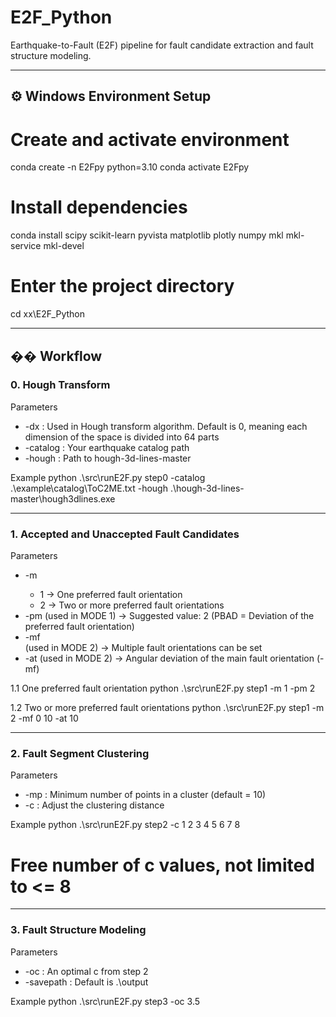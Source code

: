 # E2F_Python

Earthquake-to-Fault (E2F) pipeline for fault candidate extraction and fault structure modeling.

---

## ⚙️ Windows Environment Setup

# Create and activate environment
conda create -n E2Fpy python=3.10 
conda activate E2Fpy

# Install dependencies
conda install scipy scikit-learn pyvista matplotlib plotly numpy mkl mkl-service mkl-devel 

# Enter the project directory
cd xx\E2F_Python

---

## �� Workflow

### 0. Hough Transform

Parameters
- -dx : Used in Hough transform algorithm. Default is 0, meaning each dimension of the space is divided into 64 parts
- -catalog : Your earthquake catalog path
- -hough : Path to hough-3d-lines-master

Example
python .\src\runE2F.py step0 -catalog .\example\catalog\ToC2ME.txt -hough .\hough-3d-lines-master\hough3dlines.exe

---

### 1. Accepted and Unaccepted Fault Candidates

Parameters
- -m <MODE>
  - 1 → One preferred fault orientation
  - 2 → Two or more preferred fault orientations
- -pm <PBAD factor> (used in MODE 1) → Suggested value: 2
  (PBAD = Deviation of the preferred fault orientation)
- -mf <main fault orientation> (used in MODE 2) → Multiple fault orientations can be set
- -at <angular tolerance> (used in MODE 2) → Angular deviation of the main fault orientation (-mf)

1.1 One preferred fault orientation
python .\src\runE2F.py step1 -m 1 -pm 2

1.2 Two or more preferred fault orientations
python .\src\runE2F.py step1 -m 2 -mf 0 10 -at 10

---

### 2. Fault Segment Clustering

Parameters
- -mp <minpoint> : Minimum number of points in a cluster (default = 10)
- -c <scaling coefficient> : Adjust the clustering distance

Example
python .\src\runE2F.py step2 -c 1 2 3 4 5 6 7 8
# Free number of c values, not limited to <= 8

---

### 3. Fault Structure Modeling

Parameters
- -oc <optimal scaling coefficient> : An optimal c from step 2
- -savepath <output file saving path> : Default is .\output

Example
python .\src\runE2F.py step3 -oc 3.5


